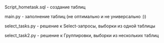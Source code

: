 Script_hometask.sql - создание таблиц


main.py - заполнение таблиц (не оптимально и не универсально :))


select_tasks.py - решение к Select-запросы, выборки из одной таблицы


select_task2.py - решение к Группировки, выборки из нескольких таблиц
